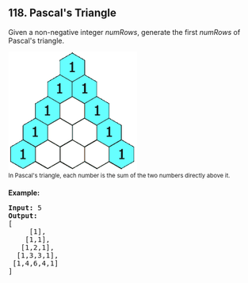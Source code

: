  ## 118. Pascal's Triangle

Given a non-negative integer *numRows*, generate the first *numRows* of Pascal's triangle.

![pascal's triangle](../assets/Problem118.gif)<br/>
<sup>In Pascal's triangle, each number is the sum of the two numbers directly above it.</sup>

**Example:**

<pre>
<b>Input:</b> 5
<b>Output:</b>
[
     [1],
    [1,1],
   [1,2,1],
  [1,3,3,1],
 [1,4,6,4,1]
]
</pre>